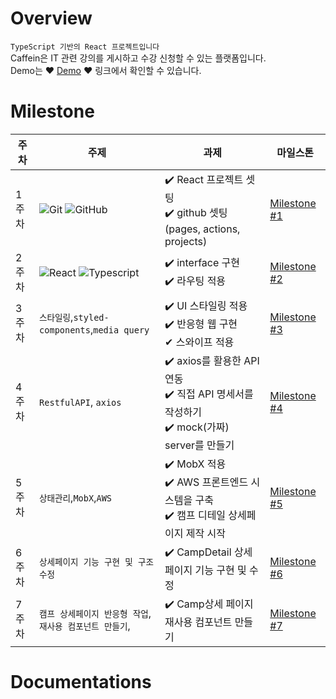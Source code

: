 # Overview

`TypeScript 기반의 React 프로젝트입니다` <br/>
Caffein은 IT 관련 강의를 게시하고 수강 신청할 수 있는 플랫폼입니다. <br/>
Demo는 ❤️ [Demo](https://dhrjfx841etu6.cloudfront.net/) ❤️ 링크에서 확인할 수 있습니다. <br/>

# Milestone

| 주차  | 주제                                                                                                                                                                 | 과제                                                                                                   | 마일스톤                                                                    |
| ----- | -------------------------------------------------------------------------------------------------------------------------------------------------------------------- | ------------------------------------------------------------------------------------------------------ | --------------------------------------------------------------------------- |
| 1주차 | ![Git](https://img.shields.io/badge/-Git-05122A?style=flat&logo=git) ![GitHub](https://img.shields.io/badge/-GitHub-05122A?style=flat&logo=github)                   | ✔️ React 프로젝트 셋팅<br/> ✔️ github 셋팅(pages, actions, projects)                                   | [Milestone #1](https://github.com/rara-record/caffein/milestone/1?closed=1) |
| 2주차 | ![React](https://img.shields.io/badge/-React-05122A?style=flat&logo=react) ![Typescript](https://img.shields.io/badge/-Typescript-05122A?style=flat&logo=typescript) | ✔️ interface 구현 <br/>✔️ 라우팅 적용                                                                  | [Milestone #2](https://github.com/rara-record/caffein/milestone/2?closed=1) |
| 3주차 | `스타일링`,`styled-components`,`media query`                                                                                                                         | ✔️ UI 스타일링 적용 <br/>✔️ 반응형 웹 구현 <br/>✔ 스와이프 적용                                        | [Milestone #3](https://github.com/rara-record/caffein/milestone/3?closed=1) |
| 4주차 | `RestfulAPI`, `axios`                                                                                                                                                | ✔️ axios를 활용한 API 연동 <br/>✔️ 직접 API 명세서를 작성하기 <br/>✔️ mock(가짜) server를 만들기 <br/> | [Milestone #4](https://github.com/rara-record/caffein/milestone/4?closed=1) |
| 5주차 | `상태관리`,`MobX`,`AWS `                                                                                                                                             | ✔️ MobX 적용 <br/>✔️ AWS 프론트엔드 시스템을 구축<br/>✔️ 캠프 디테일 상세페이지 제작 시작              | [Milestone #5](https://github.com/rara-record/caffein/milestone/5?closed=1) |
| 6주차 | `상세페이지 기능 구현 및 구조 수정`                                                                                                                                  | ✔️ CampDetail 상세 페이지 기능 구현 및 수정 <br/>                                                      | [Milestone #6](https://github.com/rara-record/caffein/milestone/6)          |
| 7주차 | `캠프 상세페이지 반응형 작업`,`재사용 컴포넌트 만들기`,                                                                                                              | ✔️ Camp상세 페이지 재사용 컴포넌트 만들기 <br/>                                                        | [Milestone #7](https://github.com/rara-record/caffein/milestone/7)          |

# Documentations
